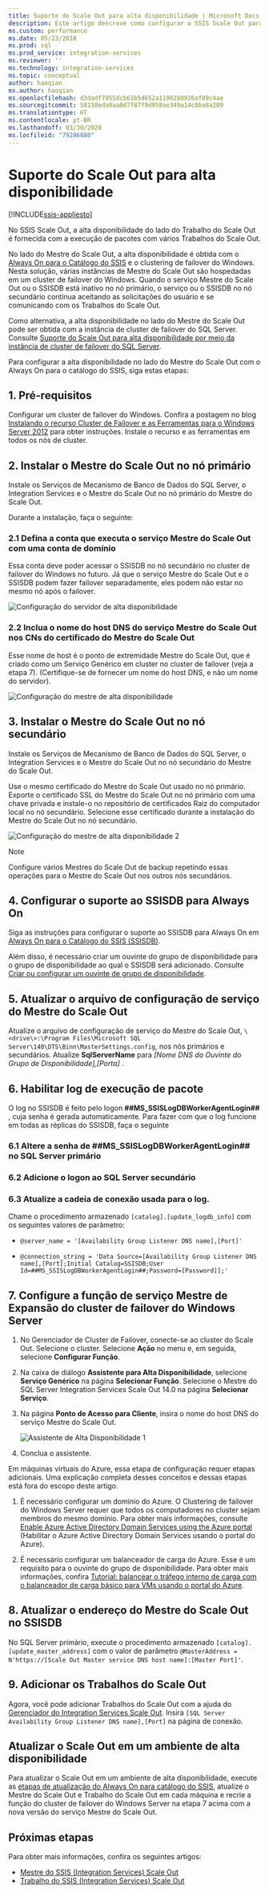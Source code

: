 ```yaml
---
title: Suporte do Scale Out para alta disponibilidade | Microsoft Docs
description: Este artigo descreve como configurar o SSIS Scale Out para alta disponibilidade
ms.custom: performance
ms.date: 05/23/2018
ms.prod: sql
ms.prod_service: integration-services
ms.reviewer: ''
ms.technology: integration-services
ms.topic: conceptual
author: haoqian
ms.author: haoqian
ms.openlocfilehash: d3dadf7955dcb61b5d652a1190280926af09c4ae
ms.sourcegitcommit: 58158eda0aa0d7f87f9d958ae349a14c0ba8a209
ms.translationtype: HT
ms.contentlocale: pt-BR
ms.lasthandoff: 03/30/2020
ms.locfileid: "79286880"
---
```

# <a name="scale-out-support-for-high-availability"></a>Suporte do Scale Out para alta disponibilidade

[!INCLUDE[ssis-appliesto](../../includes/ssis-appliesto-ssvrpluslinux-asdb-asdw-xxx.md)]



No SSIS Scale Out, a alta disponibilidade do lado do Trabalho do Scale Out é fornecida com a execução de pacotes com vários Trabalhos do Scale Out.

No lado do Mestre do Scale Out, a alta disponibilidade é obtida com o [Always On para o Catálogo do SSIS](../catalog/ssis-catalog.md#always-on-for-ssis-catalog-ssisdb) e o clustering de failover do Windows. Nesta solução, várias instâncias de Mestre do Scale Out são hospedadas em um cluster de failover do Windows. Quando o serviço Mestre do Scale Out ou o SSISDB está inativo no nó primário, o serviço ou o SSISDB no nó secundário continua aceitando as solicitações do usuário e se comunicando com os Trabalhos do Scale Out.

Como alternativa, a alta disponibilidade no lado do Mestre do Scale Out pode ser obtida com a instância de cluster de failover do SQL Server. Consulte [Suporte do Scale Out para alta disponibilidade por meio da instância de cluster de failover do SQL Server](scale-out-failover-cluster-instance.md).

Para configurar a alta disponibilidade no lado do Mestre do Scale Out com o Always On para o catálogo do SSIS, siga estas etapas:

## <a name="1-prerequisites"></a>1. Pré-requisitos
Configurar um cluster de failover do Windows. Confira a postagem no blog [Instalando o recurso Cluster de Failover e as Ferramentas para o Windows Server 2012](https://blogs.msdn.com/b/clustering/archive/2012/04/06/10291601.aspx) para obter instruções. Instale o recurso e as ferramentas em todos os nós de cluster.

## <a name="2-install-scale-out-master-on-the-primary-node"></a>2. Instalar o Mestre do Scale Out no nó primário
Instale os Serviços de Mecanismo de Banco de Dados do SQL Server, o Integration Services e o Mestre do Scale Out no nó primário do Mestre do Scale Out. 

Durante a instalação, faça o seguinte:

### <a name="21-set-the-account-running-scale-out-master-service-to-a-domain-account"></a>2.1 Defina a conta que executa o serviço Mestre do Scale Out com uma conta de domínio
Essa conta deve poder acessar o SSISDB no nó secundário no cluster de failover do Windows no futuro. Já que o serviço Mestre do Scale Out e o SSISDB podem fazer failover separadamente, eles podem não estar no mesmo nó após o failover.

![Configuração do servidor de alta disponibilidade](media/ha-server-config.PNG)

### <a name="22-include-the-dns-host-name-for-the-scale-out-master-service-in-the-cns-of-the-scale-out-master-certificate"></a>2.2 Inclua o nome do host DNS do serviço Mestre do Scale Out nos CNs do certificado do Mestre do Scale Out

Esse nome de host é o ponto de extremidade Mestre do Scale Out, que é criado como um Serviço Genérico em cluster no cluster de failover (veja a etapa 7).   (Certifique-se de fornecer um nome do host DNS, e não um nome do servidor).

![Configuração do mestre de alta disponibilidade](media/ha-master-config.PNG)

## <a name="3-install-scale-out-master-on-the-secondary-node"></a>3. Instalar o Mestre do Scale Out no nó secundário
Instale os Serviços de Mecanismo de Banco de Dados do SQL Server, o Integration Services e o Mestre do Scale Out no nó secundário do Mestre do Scale Out. 

Use o mesmo certificado do Mestre do Scale Out usado no nó primário. Exporte o certificado SSL do Mestre do Scale Out no nó primário com uma chave privada e instale-o no repositório de certificados Raiz do computador local no nó secundário. Selecione esse certificado durante a instalação do Mestre do Scale Out no nó secundário.

![Configuração do mestre de alta disponibilidade 2](media/ha-master-config2.PNG)

> [!NOTE]
> Configure vários Mestres do Scale Out de backup repetindo essas operações para o Mestre do Scale Out nos outros nós secundários.

## <a name="4-set-up-and-configure-ssisdb-support-for-always-on"></a>4. Configurar o suporte ao SSISDB para Always On

Siga as instruções para configurar o suporte ao SSISDB para Always On em [Always On para o Catálogo do SSIS (SSISDB)](../catalog/ssis-catalog.md#always-on-for-ssis-catalog-ssisdb).

Além disso, é necessário criar um ouvinte do grupo de disponibilidade para o grupo de disponibilidade ao qual o SSISDB será adicionado. Consulte [Criar ou configurar um ouvinte de grupo de disponibilidade](../../database-engine/availability-groups/windows/create-or-configure-an-availability-group-listener-sql-server.md).

## <a name="5-update-the-scale-out-master-service-configuration-file"></a>5. Atualizar o arquivo de configuração de serviço do Mestre do Scale Out
Atualize o arquivo de configuração de serviço do Mestre do Scale Out, `\<drive\>:\Program Files\Microsoft SQL Server\140\DTS\Binn\MasterSettings.config`, nos nós primários e secundários. Atualize **SqlServerName** para *[Nome DNS do Ouvinte do Grupo de Disponibilidade],[Porta]* .

## <a name="6-enable-package-execution-logging"></a>6. Habilitar log de execução de pacote

O log no SSISDB é feito pelo logon **##MS_SSISLogDBWorkerAgentLogin##** , cuja senha é gerada automaticamente. Para fazer com que o log funcione em todas as réplicas do SSISDB, faça o seguinte

### <a name="61-change-the-password-of-ms_ssislogdbworkeragentlogin-on-the-primary-sql-server"></a>6.1 Altere a senha de **##MS_SSISLogDBWorkerAgentLogin##** no SQL Server primário

### <a name="62-add-the-login-to-the-secondary-sql-server"></a>6.2 Adicione o logon ao SQL Server secundário

### <a name="63-update-the-connection-string-used-for-logging"></a>6.3 Atualize a cadeia de conexão usada para o log.
Chame o procedimento armazenado `[catalog].[update_logdb_info]` com os seguintes valores de parâmetro:

-   `@server_name = '[Availability Group Listener DNS name],[Port]'`

-   `@connection_string = 'Data Source=[Availability Group Listener DNS name],[Port];Initial Catalog=SSISDB;User Id=##MS_SSISLogDBWorkerAgentLogin##;Password=[Password]];'`

## <a name="7-configure-the-scale-out-master-service-role-of-the-windows-server-failover-cluster"></a>7. Configure a função de serviço Mestre de Expansão do cluster de failover do Windows Server

1.  No Gerenciador de Cluster de Failover, conecte-se ao cluster do Scale Out. Selecione o cluster. Selecione **Ação** no menu e, em seguida, selecione **Configurar Função**.

2.  Na caixa de diálogo **Assistente para Alta Disponibilidade**, selecione **Serviço Genérico** na página **Selecionar Função**. Selecione o Mestre do SQL Server Integration Services Scale Out 14.0 na página **Selecionar Serviço**.

3.  Na página **Ponto de Acesso para Cliente**, insira o nome do host DNS do serviço Mestre do Scale Out.

    ![Assistente de Alta Disponibilidade 1](media/ha-wizard1.PNG)

4.  Conclua o assistente.

Em máquinas virtuais do Azure, essa etapa de configuração requer etapas adicionais. Uma explicação completa desses conceitos e dessas etapas está fora do escopo deste artigo.

1.  É necessário configurar um domínio do Azure. O Clustering de failover do Windows Server requer que todos os computadores no cluster sejam membros do mesmo domínio. Para obter mais informações, consulte [Enable Azure Active Directory Domain Services using the Azure portal](https://docs.microsoft.com/azure/active-directory-domain-services/create-instance) (Habilitar o Azure Active Directory Domain Services usando o portal do Azure).

2. É necessário configurar um balanceador de carga do Azure. Esse é um requisito para o ouvinte do grupo de disponibilidade. Para obter mais informações, confira [Tutorial: balancear o tráfego interno de carga com o balanceador de carga básico para VMs usando o portal do Azure](https://docs.microsoft.com/azure/load-balancer/tutorial-load-balancer-basic-internal-portal).

## <a name="8-update-the-scale-out-master-address-in-ssisdb"></a>8. Atualizar o endereço do Mestre do Scale Out no SSISDB

No SQL Server primário, execute o procedimento armazenado `[catalog].[update_master_address]` com o valor de parâmetro `@MasterAddress = N'https://[Scale Out Master service DNS host name]:[Master Port]'`. 

## <a name="9-add-the-scale-out-workers"></a>9. Adicionar os Trabalhos do Scale Out

Agora, você pode adicionar Trabalhos do Scale Out com a ajuda do [Gerenciador do Integration Services Scale Out](integration-services-ssis-scale-out-manager.md). Insira `[SQL Server Availability Group Listener DNS name],[Port]` na página de conexão.

## <a name="upgrade-scale-out-in-high-availability-environment"></a>Atualizar o Scale Out em um ambiente de alta disponibilidade
Para atualizar o Scale Out em um ambiente de alta disponibilidade, execute as [etapas de atualização do Always On para catálogo do SSIS](../catalog/ssis-catalog.md#Upgrade), atualize o Mestre do Scale Out e Trabalho do Scale Out em cada máquina e recrie a função do cluster de failover do Windows Server na etapa 7 acima com a nova versão do serviço Mestre do Scale Out.

## <a name="next-steps"></a>Próximas etapas
Para obter mais informações, confira os seguintes artigos:
-   [Mestre do SSIS (Integration Services) Scale Out](integration-services-ssis-scale-out-master.md)
-   [Trabalho do SSIS (Integration Services) Scale Out](integration-services-ssis-scale-out-worker.md)
